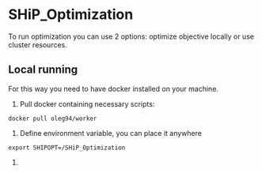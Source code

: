 # SHiP_Optimization
To run optimization you can use 2 options: optimize objective locally or use cluster resources.

## Local running
For this way you need to have docker installed on your machine.
1. Pull docker containing necessary scripts:
```
docker pull oleg94/worker
```
1. Define environment variable, you can place it anywhere
```
export SHIPOPT=/SHiP_Optimization
```
1.
